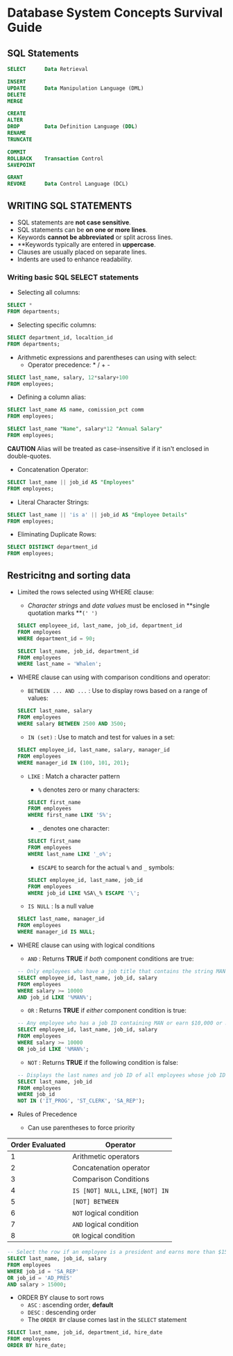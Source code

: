 # Database System Concepts Survival Guide

## SQL Statements

```sql
SELECT      Data Retrieval

INSERT
UPDATE      Data Manipulation Language (DML)
DELETE
MERGE

CREATE
ALTER
DROP        Data Definition Language (DDL)
RENAME
TRUNCATE

COMMIT
ROLLBACK    Transaction Control
SAVEPOINT

GRANT
REVOKE      Data Control Language (DCL)
```

## WRITING SQL STATEMENTS

- SQL statements are **not case sensitive**.
- SQL statements can be **on one or more lines**.
- Keywords **cannot be abbreviated** or split across lines.
- **Keywords typically are entered in **uppercase**.
- Clauses are usually placed on separate lines.
- Indents are used to enhance readability.

### Writing basic SQL SELECT statements

- Selecting all columns:

```sql
SELECT *
FROM departments;
```

- Selecting specific columns:

```sql
SELECT department_id, localtion_id
FROM departments;
```

- Arithmetic expressions and parentheses can using with select:
    - Operator precedence: * / + -

```sql
SELECT last_name, salary, 12*salary+100
FROM employees;
```

- Defining a column alias:

```sql
SELECT last_name AS name, comission_pct comm
FROM employees;
```

```sql
SELECT last_name "Name", salary*12 "Annual Salary"
FROM employees;
```
**CAUTION** Alias will be treated as case-insensitive if it isn't enclosed in double-quotes.

- Concatenation Operator:

```sql
SELECT last_name || job_id AS "Employees"
FROM employees;
```

- Literal Character Strings:

```sql
SELECT last_name || 'is a' || job_id AS "Employee Details"
FROM employees;
```

- Eliminating Duplicate Rows:

```sql
SELECT DISTINCT department_id
FROM employees;
```

## Restricitng and sorting data

- Limited the rows selected using WHERE clause:
    - *Character strings* and *date values* must be enclosed in **single quotation marks **```(' ')```

    ```sql
    SELECT employeee_id, last_name, job_id, department_id
    FROM employees
    WHERE department_id = 90;
    ```

    ```sql
    SELECT last_name, job_id, department_id
    FROM employees
    WHERE last_name = 'Whalen';
    ```

- WHERE clause can using with comparison conditions and operator:
    - `BETWEEN ... AND ...` : Use to display rows based on a range of values:

    ```sql
    SELECT last_name, salary
    FROM employees
    WHERE salary BETWEEN 2500 AND 3500;
    ```

    - `IN (set)` : Use to match and test for values in a set:

    ```sql
    SELECT employee_id, last_name, salary, manager_id
    FROM employees
    WHERE manager_id IN (100, 101, 201);
    ```

    - `LIKE` : Match a character pattern
        - `%` denotes zero or many characters:

        ```sql
        SELECT first_name
        FROM employees
        WHERE first_name LIKE 'S%';
        ```

        - `_` denotes one character:

        ```sql
        SELECT first_name
        FROM employees
        WHERE last_name LIKE '_o%';
        ```

        - `ESCAPE` to search for the actual `%` and `_` symbols:

        ```sql
        SELECT employee_id, last_name, job_id
        FROM employees
        WHERE job_id LIKE %SA\_% ESCAPE '\';
        ```

    - `IS NULL` : Is a null value

    ```sql
    SELECT last_name, manager_id
    FROM employees
    WHERE manager_id IS NULL;
    ```

- WHERE clause can using with logical conditions
    - `AND` : Returns **TRUE** if *both* component conditions are true:

    ```sql
    -- Only employees who have a job title that contains the string MAN and earn $10,000 or more are selected
    SELECT employee_id, last_name, job_id, salary
    FROM employees
    WHERE salary >= 10000
    AND job_id LIKE '%MAN%';
    ```

    - `OR` : Returns **TRUE** if *either* component condition is true:

    ```sql
    -- Any employee who has a job ID containing MAN or earn $10,000 or more are selected
    SELECT employee_id, last_name, job_id, salary
    FROM employees
    WHERE salary >= 10000
    OR job_id LIKE '%MAN%';
    ```

    - `NOT` : Returns **TRUE** if the following condition is false:

    ```sql
    -- Displays the last names and job ID of all employees whose job ID is not IT_PROG, ST_CLERK, or SA_REP
    SELECT last_name, job_id
    FROM employees
    WHERE job_id
    NOT IN ('IT_PROG', 'ST_CLERK', 'SA_REP');
    ```

- Rules of Precedence
    - Can use parentheses to force priority

Order Evaluated | Operator
--- | ---
1 | Arithmetic operators
2 | Concatenation operator
3 | Comparison Conditions
4 | `IS [NOT] NULL`, `LIKE`, `[NOT] IN`
5 | `[NOT] BETWEEN`
6 | `NOT` logical condition
7 | `AND` logical condition
8 | `OR` logical condition

```sql
-- Select the row if an employee is a president and earns more than $15,000, or if the employee is a sales representative
SELECT last_name, job_id, salary
FROM employees
WHERE job_id = 'SA_REP'
OR job_id = 'AD_PRES'
AND salary > 15000;
```

- ORDER BY clause to sort rows
    - `ASC` : ascending order, **default**
    - `DESC` : descending order
    - The `ORDER BY` clause comes last in the `SELECT` statement

```sql
SELECT last_name, job_id, department_id, hire_date
FROM employees
ORDER BY hire_date;
```
